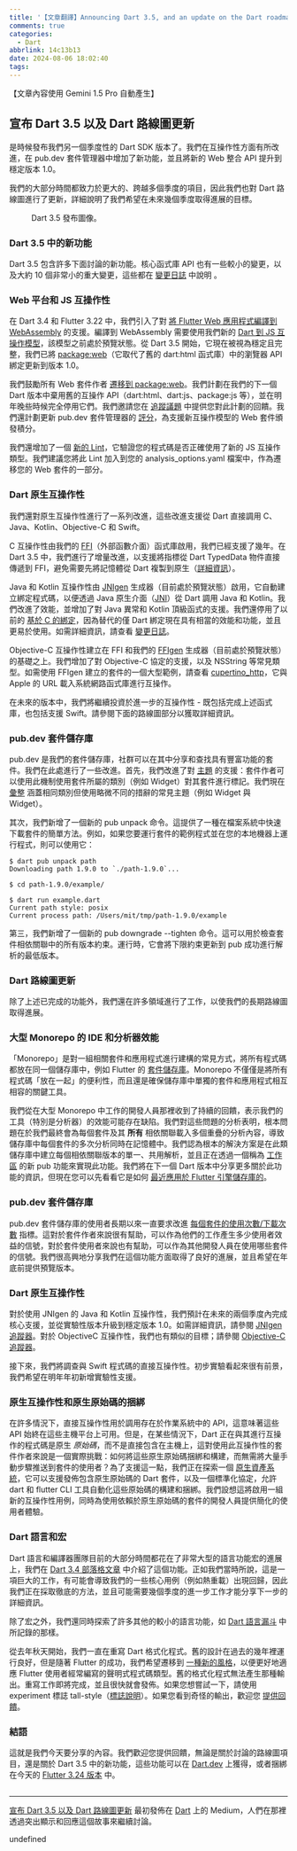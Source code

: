 ```yaml
---
title: '【文章翻譯】Announcing Dart 3.5, and an update on the Dart roadmap'
comments: true
categories:
  - Dart
abbrlink: 14c13b13
date: 2024-08-06 18:02:40
tags:
---
```


【文章內容使用 Gemini 1.5 Pro 自動產生】

## 宣布 Dart 3.5 以及 Dart 路線圖更新

是時候發布我們另一個季度性的 Dart SDK 版本了。我們在互操作性方面有所改進，在 pub.dev 套件管理器中增加了新功能，並且將新的 Web 整合 API 提升到穩定版本 1.0。

我們的大部分時間都致力於更大的、跨越多個季度的項目，因此我們也對 Dart 路線圖進行了更新，詳細說明了我們希望在未來幾個季度取得進展的目標。

<figure>
<img alt="" src="https://cdn-images-1.medium.com/max/1024/1*PVj9TIzP50I00tavJqAg_Q.gif" />
<figcaption>Dart 3.5 發布圖像。</figcaption>
</figure>

### Dart 3.5 中的新功能

Dart 3.5 包含許多下面討論的新功能。核心函式庫 API 也有一些較小的變更，以及大約 10 個非常小的重大變更，這些都在 [變更日誌](https://github.com/dart-lang/sdk/blob/master/CHANGELOG.md#350) 中說明 。

### Web 平台和 JS 互操作性

在 Dart 3.4 和 Flutter 3.22 中，我們引入了對 [將 Flutter Web 應用程式編譯到 WebAssembly](https://docs.flutter.dev/platform-integration/web/wasm) 的支援。編譯到 WebAssembly 需要使用我們新的 [Dart 到 JS 互操作模型](https://dart.dev/interop/js-interop)，該模型之前處於預覽狀態。從 Dart 3.5 開始，它現在被視為穩定且完整，我們已將 [package:web](https://pub.dev/packages/web)（它取代了舊的 dart:html 函式庫）中的瀏覽器 API 綁定更新到版本 1.0。

我們鼓勵所有 Web 套件作者 [遷移到 package:web](https://dart.dev/interop/js-interop/package-web)。我們計劃在我們的下一個 Dart 版本中棄用舊的互操作 API（dart:html、dart:js、package:js 等），並在明年晚些時候完全停用它們。我們邀請您在 [追蹤議題](https://github.com/dart-lang/sdk/issues/56358) 中提供您對此計劃的回饋。我們還計劃更新 pub.dev 套件管理器的 [評分](https://pub.dev/help/scoring)，為支援新互操作模型的 Web 套件頒發積分。

我們還增加了一個 [新的 Lint](https://dart.dev/tools/linter-rules/invalid_runtime_check_with_js_interop_types)，它驗證您的程式碼是否正確使用了新的 JS 互操作類型。我們建議您將此 Lint 加入到您的 analysis_options.yaml 檔案中，作為遷移您的 Web 套件的一部分。

### Dart 原生互操作性

我們還對原生互操作性進行了一系列改進，這些改進支援從 Dart 直接調用 C、Java、Kotlin、Objective-C 和 Swift。

C 互操作性由我們的 [FFI](https://dart.dev/interop/c-interop)（外部函數介面）函式庫啟用，我們已經支援了幾年。在 Dart 3.5 中，我們進行了增量改進，以支援將指標從 Dart TypedData 物件直接傳遞到 FFI，避免需要先將記憶體從 Dart 複製到原生（[詳細資訊](https://github.com/dart-lang/sdk/issues/44589)）。

Java 和 Kotlin 互操作性由 [JNIgen](https://pub.dev/packages/jnigen) 生成器（目前處於預覽狀態）啟用，它自動建立綁定程式碼，以便透過 Java 原生介面（[JNI](https://developer.android.com/training/articles/perf-jni)）從 Dart 調用 Java 和 Kotlin。我們改進了效能，並增加了對 Java 異常和 Kotlin 頂級函式的支援。我們還停用了以前的 [基於 C 的綁定](https://github.com/dart-lang/native/issues/660)，因為替代的僅 Dart 綁定現在具有相當的效能和功能，並且更易於使用。如需詳細資訊，請查看 [變更日誌](https://pub.dev/packages/jnigen/changelog)。

Objective-C 互操作性建立在 FFI 和我們的 [FFIgen](https://pub.dev/packages/ffigen) 生成器（目前處於預覽狀態）的基礎之上。我們增加了對 Objective-C 協定的支援，以及 NSString 等常見類型。如需使用 FFIgen 建立的套件的一個大型範例，請查看 [cupertino_http](https://github.com/dart-lang/http/tree/master/pkgs/cupertino_http)，它與 Apple 的 URL 載入系統網路函式庫進行互操作。

在未來的版本中，我們將繼續投資於進一步的互操作性 - 既包括完成上述函式庫，也包括支援 Swift。請參閱下面的路線圖部分以獲取詳細資訊。

### pub.dev 套件儲存庫

pub.dev 是我們的套件儲存庫，社群可以在其中分享和查找具有豐富功能的套件。我們在此處進行了一些改進。首先，我們改進了對 [主題](https://dart.dev/tools/pub/pubspec#topics) 的支援：套件作者可以使用此機制使用套件所屬的類別（例如 Widget）對其套件進行標記。我們現在 [彙整](https://github.com/dart-lang/pub-dev/blob/master/doc/topics.yaml) 涵蓋相同類別但使用略微不同的措辭的常見主題（例如 Widget 與 Widget）。

其次，我們新增了一個新的 pub unpack 命令。這提供了一種在檔案系統中快速下載套件的簡單方法。例如，如果您要運行套件的範例程式並在您的本地機器上運行程式，則可以使用它：

```
$ dart pub unpack path
Downloading path 1.9.0 to `./path-1.9.0`...

$ cd path-1.9.0/example/

$ dart run example.dart
Current path style: posix
Current process path: /Users/mit/tmp/path-1.9.0/example
```

第三，我們新增了一個新的 pub downgrade --tighten 命令。這可以用於檢查套件相依關聯中的所有版本約束。運行時，它會將下限約束更新到 pub 成功進行解析的最低版本。

### Dart 路線圖更新

除了上述已完成的功能外，我們還在許多領域進行了工作，以使我們的長期路線圖取得進展。

### 大型 Monorepo 的 IDE 和分析器效能

「Monorepo」是對一組相關套件和應用程式進行建構的常見方式，將所有程式碼都放在同一個儲存庫中，例如 Flutter 的 [套件儲存庫](https://github.com/flutter/packages/tree/main)。Monorepo 不僅僅是將所有程式碼「放在一起」的便利性，而且還是確保儲存庫中單獨的套件和應用程式相互相容的關鍵工具。

我們從在大型 Monorepo 中工作的開發人員那裡收到了持續的回饋，表示我們的工具（特別是分析器）的效能可能存在缺陷。我們對這些問題的分析表明，根本問題在於我們最終會為每個套件及其 **所有** 相依關聯載入多個重疊的分析內容，導致儲存庫中每個套件的多次分析同時在記憶體中。我們認為根本的解決方案是在此類儲存庫中建立每個相依關聯版本的單一、共用解析，並且正在透過一個稱為 [工作區](https://github.com/dart-lang/sdk/issues/53875) 的新 pub 功能來實現此功能。我們將在下一個 Dart 版本中分享更多關於此功能的資訊，但現在您可以先看看它是如何 [最近應用於 Flutter 引擎儲存庫的](https://github.com/flutter/engine/pull/54157/files)。

### pub.dev 套件儲存庫

pub.dev 套件儲存庫的使用者長期以來一直要求改進 [每個套件的使用次數/下載次數](https://github.com/dart-lang/pub-dev/issues/2714) 指標。這對於套件作者來說很有幫助，可以作為他們的工作產生多少使用者效益的信號，對於套件使用者來說也有幫助，可以作為其他開發人員在使用哪些套件的信號。我們很高興地分享我們在這個功能方面取得了良好的進展，並且希望在年底前提供預覽版本。

### Dart 原生互操作性

對於使用 JNIgen 的 Java 和 Kotlin 互操作性，我們預計在未來的兩個季度內完成核心支援，並從實驗性版本升級到穩定版本 1.0。如需詳細資訊，請參閱 [JNIgen 追蹤器](https://github.com/orgs/dart-lang/projects/69/)。對於 ObjectiveC 互操作性，我們也有類似的目標；請參閱 [Objective-C 追蹤器](https://github.com/orgs/dart-lang/projects/87/)。

接下來，我們將調查與 Swift 程式碼的直接互操作性。初步實驗看起來很有前景，我們希望在明年年初新增實驗性支援。

### 原生互操作性和原生原始碼的捆綁

在許多情況下，直接互操作性用於調用存在於作業系統中的 API，這意味著這些 API 始終在這些主機平台上可用。但是，在某些情況下，Dart 正在與其進行互操作的程式碼是原生 *原始碼*，而不是直接包含在主機上，這對使用此互操作性的套件作者來說是一個實際挑戰：如何將這些原生原始碼捆綁和構建，而無需將大量手動步驟推送到套件的使用者？為了支援這一點，我們正在探索一個 [原生資產系統](https://github.com/dart-lang/sdk/issues/50565)，它可以支援發佈包含原生原始碼的 Dart 套件，以及一個標準化協定，允許 dart 和 flutter CLI 工具自動化這些原始碼的構建和捆綁。我們設想這將啟用一組新的互操作性用例，同時為使用依賴於原生原始碼的套件的開發人員提供簡化的使用者體驗。

### Dart 語言和宏

Dart 語言和編譯器團隊目前的大部分時間都花在了非常大型的語言功能宏的進展上，我們在 [Dart 3.4 部落格文章](https://medium.com/dartlang/dart-3-4-bd8d23b4462a) 中介紹了這個功能。正如我們當時所說，這是一項巨大的工作，有可能會導致我們的一些核心用例（例如熱重載）出現回歸，因此我們正在採取徹底的方法，並且可能需要幾個季度的進一步工作才能分享下一步的詳細資訊。

除了宏之外，我們還同時探索了許多其他的較小的語言功能，如 [Dart 語言漏斗](https://github.com/orgs/dart-lang/projects/90/views/1) 中所記錄的那樣。

從去年秋天開始，我們一直在重寫 Dart 格式化程式。舊的設計在過去的幾年裡運行良好，但是隨著 Flutter 的成功，我們希望遷移到 [一種新的風格](https://github.com/dart-lang/dart_style/issues/1253)，以便更好地適應 Flutter 使用者經常編寫的聲明式程式碼類型。舊的格式化程式無法產生那種輸出。重寫工作即將完成，並且很快就會發佈。如果您想嘗試一下，請使用 experiment 標誌 tall-style（[標誌說明](https://dart.dev/tools/experiment-flags)）。如果您看到奇怪的輸出，歡迎您 [提供回饋](https://github.com/dart-lang/dart_style/issues)。

### 結語

這就是我們今天要分享的內容。我們歡迎您提供回饋，無論是關於討論的路線圖項目，還是關於 Dart 3.5 中的新功能，這些功能可以在 [Dart.dev](https://dart.dev/get-dart) 上獲得，或者捆綁在今天的 [Flutter 3.24 版本](https://medium.com/flutter/whats-new-in-flutter-3-24-6c040f87d1e4) 中。

<img src="https://medium.com/_/stat?event=post.clientViewed&referrerSource=full_rss&postId=6ca36259fa2f" width="1" height="1" alt=""><hr><p><a href="https://medium.com/dartlang/dart-3-5-6ca36259fa2f">宣布 Dart 3.5 以及 Dart 路線圖更新</a> 最初發佈在 <a href="https://medium.com/dartlang">Dart</a> 上的 Medium，人們在那裡透過突出顯示和回應這個故事來繼續討論。</p> 


undefined